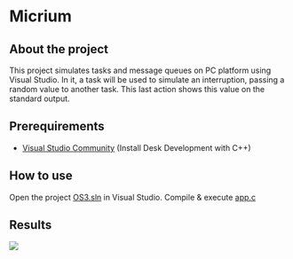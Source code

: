# Micrium

## About the project
This project simulates tasks and message queues on PC platform using Visual Studio. In it, a task will be used to simulate an interruption, passing a random value to another task. This last action shows this value on the standard output.

## Prerequirements
* [Visual Studio Community](https://visualstudio.microsoft.com/es/vs/community/) (Install Desk Development with C++)

## How to use
Open the project [OS3.sln](https://github.com/nataliasebastian/Micrium/blob/main/Micrium/Software/Evalboards/Microsoft/Windows/OS3/Visual%20Studio/OS3.sln) in Visual Studio.
Compile & execute [app.c](https://github.com/nataliasebastian/Micrium/blob/main/Micrium/Software/Evalboards/Microsoft/Windows/OS3/app.c)

## Results
![](https://www.linkpicture.com/q/Screenshot-2021-12-01-at-18.47.49.png)
